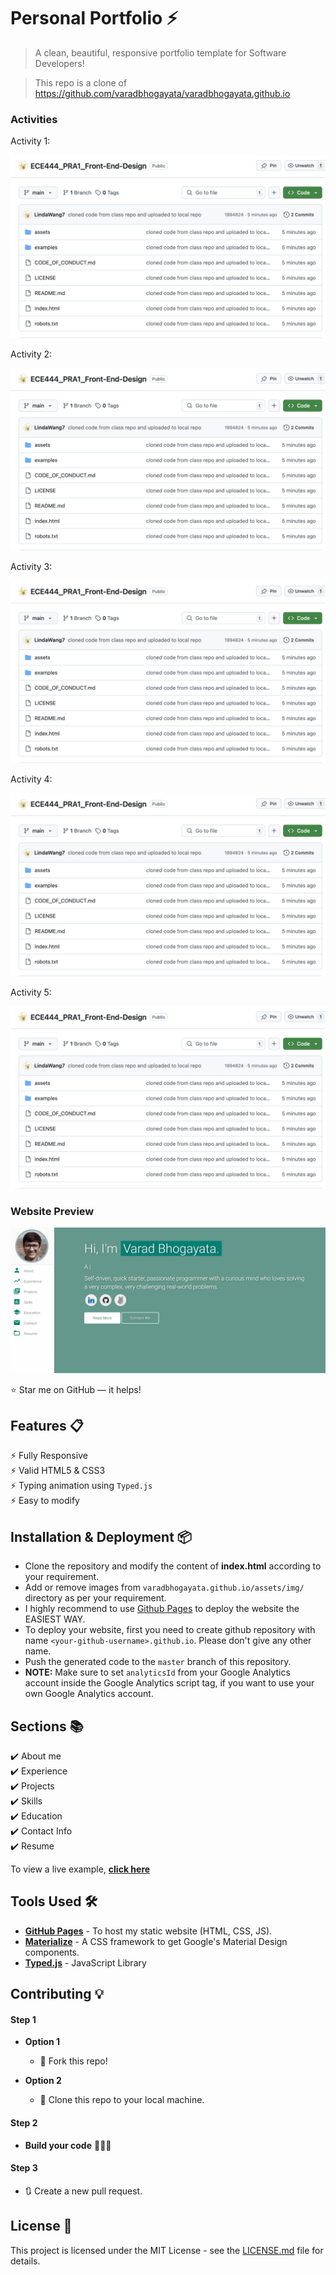 # Personal Portfolio ⚡️ 
> A clean, beautiful, responsive portfolio template for Software Developers!

> This repo is a clone of https://github.com/varadbhogayata/varadbhogayata.github.io 


### Activities

Activity 1:
<p align="center"> 
  <kbd>
    <a href="https://github.com/LindaWang7/ECE444_PRA1_Front-End-Design" target="_blank"><img src="activity_screenshots/activity_1.png">
  </a>
  </kbd>
</p>


Activity 2:
<p align="center"> 
  <kbd>
    <a href="https://github.com/LindaWang7/ECE444_PRA1_Front-End-Design" target="_blank"><img src="activity_screenshots/activity_1.png">
  </a>
  </kbd>
</p>


Activity 3:
<p align="center"> 
  <kbd>
    <a href="https://github.com/LindaWang7/ECE444_PRA1_Front-End-Design" target="_blank"><img src="activity_screenshots/activity_1.png">
  </a>
  </kbd>
</p>


Activity 4:
<p align="center"> 
  <kbd>
    <a href="https://github.com/LindaWang7/ECE444_PRA1_Front-End-Design" target="_blank"><img src="activity_screenshots/activity_1.png">
  </a>
  </kbd>
</p>


Activity 5:
<p align="center"> 
  <kbd>
    <a href="https://github.com/LindaWang7/ECE444_PRA1_Front-End-Design" target="_blank"><img src="activity_screenshots/activity_1.png">
  </a>
  </kbd>
</p>



### Website Preview
<p align="center"> 
  <kbd>
    <a href="https://varadbhogayata.github.io" target="_blank"><img src="examples/preview.gif">
  </a>
  </kbd>
</p>

:star: Star me on GitHub — it helps!

## Features 📋
⚡️ Fully Responsive\
⚡️ Valid HTML5 & CSS3\
⚡️ Typing animation using `Typed.js`\
⚡️ Easy to modify

## Installation & Deployment 📦
- Clone the repository and modify the content of <b>index.html</b> according to your requirement.
- Add or remove images from `varadbhogayata.github.io/assets/img/` directory as per your requirement.
- I highly recommend to use [Github Pages](https://create-react-app.dev/docs/deployment/#github-pages) to deploy the website the EASIEST WAY.
- To deploy your website, first you need to create github repository with name `<your-github-username>.github.io`. Please don't give any other name.
- Push the generated code to the `master` branch of this repository.
- <b>NOTE:</b> Make sure to set `analyticsId` from your Google Analytics account inside the Google Analytics script tag, if you want to use your own Google Analytics account.

## Sections 📚
✔️ About me\
✔️ Experience\
✔️ Projects \
✔️ Skills \
✔️ Education\
✔️ Contact Info\
✔️ Resume

To view a live example, **[click here](https://varadbhogayata.github.io/)**

## Tools Used 🛠️
* [<b>GitHub Pages</b>](https://create-react-app.dev/docs/deployment/#github-pages) - To host my static website (HTML, CSS, JS).
* [<b>Materialize</b>](https://materializecss.com/) - A CSS framework to get Google's Material Design components.
* [<b>Typed.js</b>](https://mattboldt.com/demos/typed-js/) - JavaScript Library

## Contributing 💡
#### Step 1

- **Option 1**
    - 🍴 Fork this repo!

- **Option 2**
    - 👯 Clone this repo to your local machine.


#### Step 2

- **Build your code** 🔨🔨🔨

#### Step 3

- 🔃 Create a new pull request.

## License 📄
This project is licensed under the MIT License - see the [LICENSE.md](./LICENSE) file for details.
